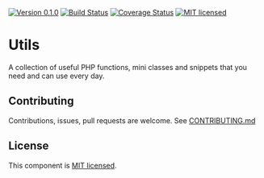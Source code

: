 [![Version 0.1.0](https://img.shields.io/badge/version-v0.1.0-green.svg)](:release:)
[![Build Status](https://travis-ci.org/gpolverini/utils.svg?branch=master)](:status:) [![Coverage Status](https://coveralls.io/repos/github/gpolverini/utils/badge.svg?branch=master)](https://coveralls.io/github/gpolverini/utils?branch=master)
[![MIT licensed](https://img.shields.io/github/license/gpolverini/utils.svg)](LICENSE.md)

Utils
=====

A collection of useful PHP functions, mini classes and snippets that you need and can use every day.

## Contributing

Contributions, issues, pull requests are welcome. See [CONTRIBUTING.md](CONTRIBUTING.md)

## License

This component is [MIT licensed](LICENSE.md).
